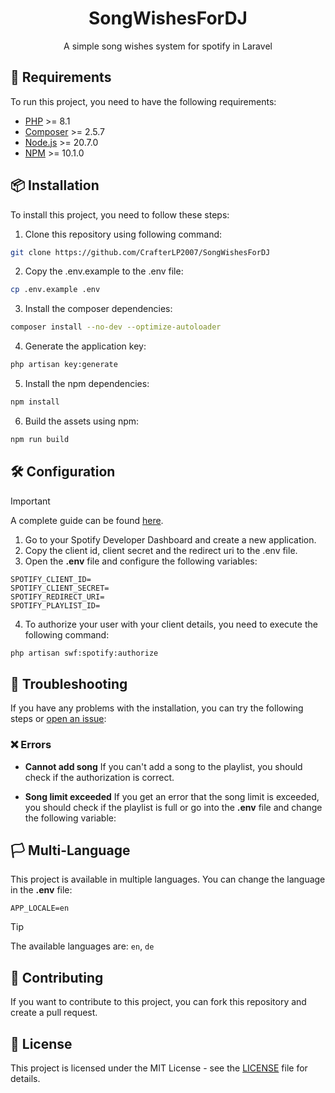 <div align="center">
    <h1>SongWishesForDJ</h1>
    <p>A simple song wishes system for spotify in Laravel</p>
</div>

## 🔎 Requirements
To run this project, you need to have the following requirements:
- [PHP](https://www.php.net/downloads.php) >= 8.1
- [Composer](https://getcomposer.org/download/) >= 2.5.7
- [Node.js](https://nodejs.org/en/download/package-manager) >= 20.7.0
- [NPM](https://nodejs.org/en/download/package-manager) >= 10.1.0

## 📦 Installation
To install this project, you need to follow these steps:

1. Clone this repository using following command:
```bash
git clone https://github.com/CrafterLP2007/SongWishesForDJ
```

2. Copy the .env.example to the .env file:
```bash
cp .env.example .env
```

3. Install the composer dependencies:
```bash
composer install --no-dev --optimize-autoloader
```

4. Generate the application key:
```bash
php artisan key:generate
```

5. Install the npm dependencies:
```bash
npm install
```

6. Build the assets using npm:
```bash
npm run build
```

## 🛠️ Configuration
> [!IMPORTANT]
> A complete guide can be found [here](https://developer.spotify.com/documentation/web-api/concepts/apps).
1. Go to your Spotify Developer Dashboard and create a new application.
2. Copy the client id, client secret and the redirect uri to the .env file.
3. Open the **.env** file and configure the following variables:
```dotenv
SPOTIFY_CLIENT_ID=
SPOTIFY_CLIENT_SECRET=
SPOTIFY_REDIRECT_URI=
SPOTIFY_PLAYLIST_ID=
```
4. To authorize your user with your client details, you need to execute the following command:
```bash
php artisan swf:spotify:authorize
```

## 🚀 Troubleshooting
If you have any problems with the installation, you can try the following steps or [open an issue](https://github.com/CrafterLP2007/SongWishesForDJ/issues/new):
### ❌ Errors
- **Cannot add song** 
  If you can't add a song to the playlist, you should check if the authorization is correct.

- **Song limit exceeded**
  If you get an error that the song limit is exceeded, you should check if the playlist is full or go into the **.env** file and change the following variable:
  
## 🏳️ Multi-Language
This project is available in multiple languages. You can change the language in the **.env** file:
```dotenv
APP_LOCALE=en
```
> [!TIP]
> The available languages are: `en`, `de`

## 📝 Contributing
If you want to contribute to this project, you can fork this repository and create a pull request.

## 📜 License
This project is licensed under the MIT License - see the [LICENSE](https://github.com/CrafterLP2007/SongWishesForDJ/blob/master/LICENSE) file for details.
